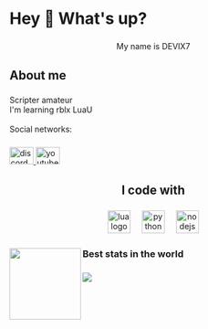 <h1 align="left">Hey 👋 What's up?</h1>

###

<p align="center">My name is DEVIX7</p>

###

<h2 align="left">About me</h2>

###

<p align="left">Scripter amateur<br>I'm learning rblx LuaU<br><br>Social networks:</p>

###

<div align="left">
  <a href="<https://discord.com/users/463623487987122186>" target="_blank">
    <img src="https://raw.githubusercontent.com/maurodesouza/profile-readme-generator/master/src/assets/icons/social/discord/default.svg" width="42" height="30" alt="discord logo"  />
  </a>
  <a href="https://www.youtube.com/@devix7_" target="_blank">
    <img src="https://raw.githubusercontent.com/maurodesouza/profile-readme-generator/master/src/assets/icons/social/youtube/default.svg" width="42" height="30" alt="youtube logo"  />
  </a>
</div>

###

<h2 align="center">I code with</h2>

###

<div align="center">
  <img src="https://cdn.jsdelivr.net/gh/devicons/devicon/icons/lua/lua-original.svg" height="40" alt="lua logo"  />
  <img width="12" />
  <img src="https://cdn.jsdelivr.net/gh/devicons/devicon/icons/python/python-original.svg" height="40" alt="python logo"  />
  <img width="12" />
  <img src="https://cdn.jsdelivr.net/gh/devicons/devicon/icons/nodejs/nodejs-original.svg" height="40" alt="nodejs logo"  />
</div>

###

<img align="left" height="125" src="https://i.pinimg.com/564x/07/b7/fb/07b7fb7bcc18a262a4576cf994eac2e4.jpg"  />

###

<h3 align="left">Best stats in the world</h3>

###

<img align="left" src="https://visitor-badge.laobi.icu/badge?page_id=devix7.devix7&left_color=black&right_color=blue&left_text=How%20many%20people/bot%20watching%20my%20profile"  />

###
